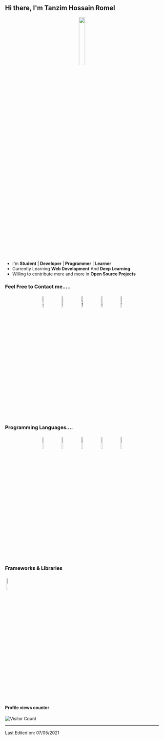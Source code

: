 ## Hi there, I'm Tanzim Hossain Romel

<p align="center">
<img width="20%" src="https://img.icons8.com/ios-filled/96/000000/programming.png"/>
</p>


- I'm **Student** | **Developer** | **Programmer** | **Learner**
- Currently Learning **Web Development** And **Deep Learning**
- Willing to contribute more and more in **Open Source Projects**


### Feel Free to Contact me.....

<p align="center">
	<a href="https://github.com/thr0m3l"><img alt="github" width="10%" style="padding:5px" src="https://img.icons8.com/clouds/100/000000/github.png"/></a>
	<a href="https://www.linkedin.com/in/r0m3l/"><img alt="linkedin" width="10%" style="padding:5px" src="https://img.icons8.com/clouds/100/000000/linkedin.png"/></a>
	<a href="https://www.facebook.com/romel.buetcse17/"><img alt="facebook" width="10%" style="padding:5px" src="https://img.icons8.com/clouds/100/000000/facebook-new.png"/></a>
	<a href="https://www.instagram.com/romel_rcs/"><img alt="instagram" width="10%" style="padding:5px" src="https://img.icons8.com/clouds/100/000000/instagram.png"/></a>
	<a href="https://twitter.com/RomelRcs"><img alt="twitter" width="10%" style="padding:5px" src="https://img.icons8.com/clouds/100/000000/twitter.png"/></a>
</p>

### Programming Languages....

<p align="center">
	<img width="10%" style="padding:5px" src="https://img.icons8.com/color/144/000000/java-coffee-cup-logo.png"/>
	<img width="10%" style="padding:5px" src="https://img.icons8.com/color/144/000000/python.png"/>
	<img width="10%" style="padding:5px" src="https://img.icons8.com/color/144/000000/javascript.png"/>
  <img width="10%" style="padding:5px" src="https://img.icons8.com/color/144/000000/nodejs.png"/>
  <img width="10%" style="padding:5px" src="https://img.icons8.com/color/144/000000/c-plus-plus-logo.png"/>
</p>

### Frameworks & Libraries

<img width="10%" style="padding:5px" src="https://img.icons8.com/color/144/000000/react-native.png"/>


#### Profile views counter
![Visitor Count](https://profile-counter.glitch.me/{thr0m3l}/count.svg)


----

Last Edited on: 07/05/2021
